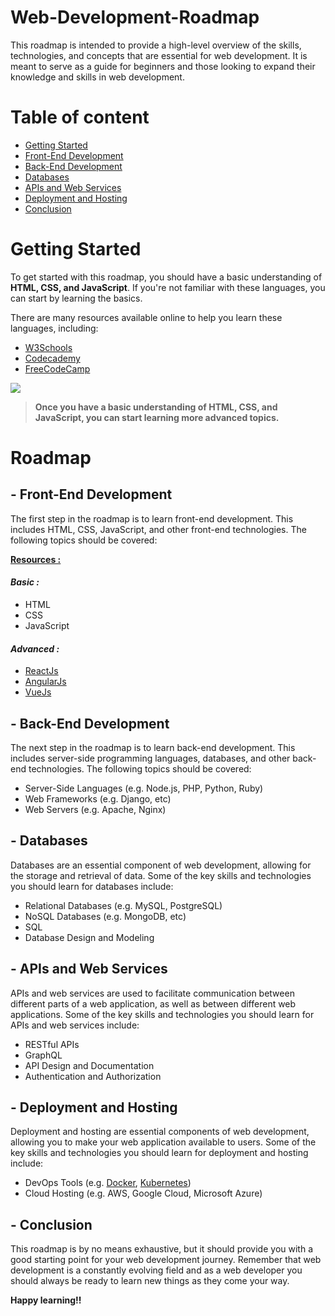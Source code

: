 # Web-Development-Roadmap
This roadmap is intended to provide a high-level overview of the skills, technologies, and concepts that are essential for web development. It is meant to serve as a guide for beginners and those looking to expand their knowledge and skills in web development.

# Table of content
- [Getting Started](#getting-started)
- [Front-End Development](#front-end-development)
- [Back-End Development](#back-end-development)
- [Databases](#databases)
- [APIs and Web Services](#apis-and-web-services)
- [Deployment and Hosting](#deployment-and-hosting)
- [Conclusion](#conclusion)

# Getting Started

To get started with this roadmap, you should have a basic understanding of **HTML, CSS, and JavaScript**. If you're not familiar with these languages, you can start by learning the basics. 

There are many resources available online to help you learn these languages, including:

- [W3Schools](https://www.w3schools.com/)
- [Codecademy](https://www.codecademy.com/)
- [FreeCodeCamp](https://www.freecodecamp.org/)


[![](https://mermaid.ink/img/pako:eNqVUk1LA0EM_SslF6F0_8AKgmX1IHhR0ctAiTOxnXbng5lMpZT-d7N1uyis4M4lQ15e8hLeEXQwBDWsE8bN7KW5Vn4m743eq4b21IboyHNV3dynIPHOmz8rlqh3PwoGgkBPhJof8ghy69elxTSKvRYa8pfmHSXaq5F0g4xLzDRCKLwRiVYj2-B7vJck8Bb3mHWykVdK-bkLmWOInaqVD59o8JDnPWlQO412XmTipG7JaZTLASYO-nWc_3JhAY6SQ2vEO8eukwLp40hBLV-DaadA-ZPUYeHwfPAaak6FFlCiQabGoljOQf2BbZYsGcshPX6b8ezJ0xeN_OUr?type=png)](https://mermaid.live/edit#pako:eNqVUk1LA0EM_SslF6F0_8AKgmX1IHhR0ctAiTOxnXbng5lMpZT-d7N1uyis4M4lQ15e8hLeEXQwBDWsE8bN7KW5Vn4m743eq4b21IboyHNV3dynIPHOmz8rlqh3PwoGgkBPhJof8ghy69elxTSKvRYa8pfmHSXaq5F0g4xLzDRCKLwRiVYj2-B7vJck8Bb3mHWykVdK-bkLmWOInaqVD59o8JDnPWlQO412XmTipG7JaZTLASYO-nWc_3JhAY6SQ2vEO8eukwLp40hBLV-DaadA-ZPUYeHwfPAaak6FFlCiQabGoljOQf2BbZYsGcshPX6b8ezJ0xeN_OUr)


> **Once you have a basic understanding of HTML, CSS, and JavaScript, you can start learning more advanced topics.**

# Roadmap
## - Front-End Development
The first step in the roadmap is to learn front-end development. This includes HTML, CSS, JavaScript, and other front-end technologies. The following topics should be covered:

<ins>**Resources :**</ins>
#### *Basic :*
- HTML
- CSS
- JavaScript

#### *Advanced :*
- [ReactJs](https://react.dev/)
- [AngularJs](https://angular.io/docs)
- [VueJs](https://vuejs.org/)

## - Back-End Development
The next step in the roadmap is to learn back-end development. This includes server-side programming languages, databases, and other back-end technologies. The following topics should be covered:

- Server-Side Languages (e.g. Node.js, PHP, Python, Ruby)
- Web Frameworks (e.g. Django, etc)
- Web Servers (e.g. Apache, Nginx)

## - Databases

Databases are an essential component of web development, allowing for the storage and retrieval of data. Some of the key skills and technologies you should learn for databases include:

- Relational Databases (e.g. MySQL, PostgreSQL)
- NoSQL Databases (e.g. MongoDB, etc)
- SQL
- Database Design and Modeling

## - APIs and Web Services

APIs and web services are used to facilitate communication between different parts of a web application, as well as between different web applications. Some of the key skills and technologies you should learn for APIs and web services include:

- RESTful APIs
- GraphQL
- API Design and Documentation
- Authentication and Authorization

## - Deployment and Hosting

Deployment and hosting are essential components of web development, allowing you to make your web application available to users. Some of the key skills and technologies you should learn for deployment and hosting include:

- DevOps Tools (e.g. [Docker](https://docs.docker.com/), [Kubernetes](https://kubernetes.io/docs/home/))
- Cloud Hosting (e.g. AWS, Google Cloud, Microsoft Azure)

## - Conclusion

This roadmap is by no means exhaustive, but it should provide you with a good starting point for your web development journey. Remember that web development is a constantly evolving field and as a web developer you should always be ready to learn new things as they come your way. 

**Happy learning!!**